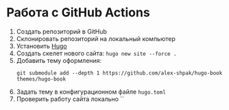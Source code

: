 # Работа с GitHub Actions

1. Создать репозиторий в GitHub
2. Склонировать репозиторий на локальный компьютер
3. Установить [Hugo](https://gohugo.io)
4. Создать скелет нового сайта: `hugo new site --force .`
5. Добавить тему оформления:
   ```
   git submodule add --depth 1 https://github.com/alex-shpak/hugo-book themes/hugo-book
   ```
6. Задать тему в конфигурационном файле `hugo.toml`
7. Проверить работу сайта локально ``
